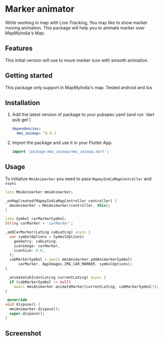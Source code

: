 <!-- 
This README describes the package. If you publish this package to pub.dev,
this README's contents appear on the landing page for your package.

For information about how to write a good package README, see the guide for
[writing package pages](https://dart.dev/guides/libraries/writing-package-pages). 

For general information about developing packages, see the Dart guide for
[creating packages](https://dart.dev/guides/libraries/create-library-packages)
and the Flutter guide for
[developing packages and plugins](https://flutter.dev/developing-packages). 
-->
<h1>Marker animator</h1>

While working in map with Live-Tracking, You may like to show marker moving animation. This package
will help you to animate marker over MapMyIndia's Map.

## Features

This initial version will use to move marker icon with smooth animation.

## Getting started

This package only support in MapMyIndia's map. Tested android and Ios

## Installation
<ol>
<li>Add the latest version of package to your pubspec.yaml (and run `dart pub get`)</li>

```yaml
dependencies:
  mmi_animap: ^0.0.1
```

<li>Import the package and use it in your Flutter App.</li>

```dart
import 'package:mmi_animap/mmi_animap.dart';
```
</ol>

## Usage

To initialize `MmiAnimarker` you need to pass `MapmyIndiaMapController` and `vsync`

```dart
late MmiAnimarker mmiAnimarker;

_onMapCreated(MapmyIndiaMapController controller) {
  mmiAnimarker = MmiAnimarker(controller, this);
}
```

```dart
late Symbol carMarkerSymbol;
String carMarker = 'carMarker';

_addCarMarker(LatLng cabLatLng) async {
  var symbolOptions = SymbolOptions(
    geometry: cabLatLng,
    iconImage: carMarker,
    iconSize: 0.8,
  );
  cabMarkerSymbol = await mmiAnimarker.addAnimarkerSymbol(
      carMarker, AppImages.IMG_CAR_MARKER, symbolOptions);
}
```

```dart
 _animateCabIcon(LatLng currentLatLng) async {
  if (cabMarkerSymbol != null)
    await mmiAnimarker.animateMarker(currentLatLng, cabMarkerSymbol!);
}
```

```dart
 @override
void dispose() {
  mmiAnimarker.dispose();
  super.dispose();
}
```
## Screenshot

<img src="https://user-images.githubusercontent.com/23701518/189908643-957c79f4-b8f2-4a1b-b99a-475b511b2b73.gif" alt="">
